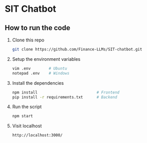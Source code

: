 # SIT Chatbot

## How to run the code

1. Clone this repo
    ```bash
    git clone https://github.com/Finance-LLMs/SIT-chatbot.git
    ```

2. Setup the environment variables
    ```bash
    vim .env        # Ubuntu
    notepad .env    # Windows
    ```

3. Install the dependencies

    ```bash
    npm install                          # Frontend
    pip install -r requirements.txt      # Backend
    ```

4. Run the script

    ```bash
    npm start
    ```

5. Visit localhost

    ```bash
    http://localhost:3000/
    ```
